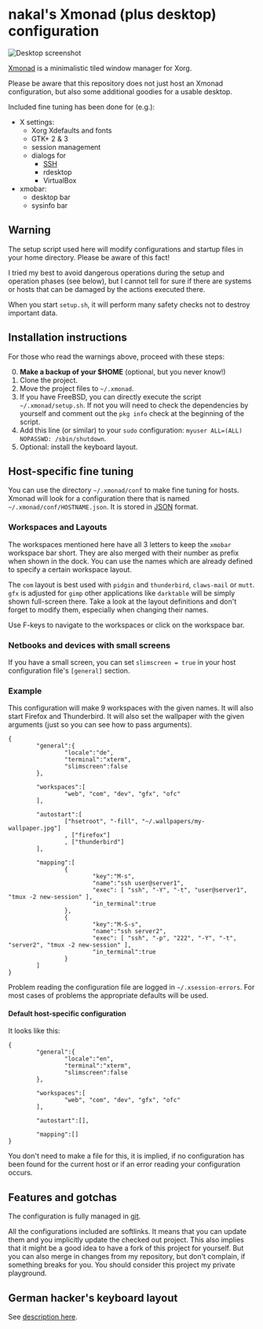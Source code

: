 # nakal's Xmonad (plus desktop) configuration

![Desktop screenshot](http://www.sugioarto.com/img/xmonad-screenshot.png)

[Xmonad](http://xmonad.org/) is a minimalistic tiled window manager for Xorg.

Please be aware that this repository does not just host an Xmonad
configuration, but also some additional goodies for a usable desktop.

Included fine tuning has been done for (e.g.):

* X settings:
	* Xorg Xdefaults and fonts
	* GTK+ 2 & 3
	* session management
	* dialogs for
		* [SSH](lib/Contrib/README.md)
		* rdesktop
		* VirtualBox
* xmobar:
	* desktop bar
	* sysinfo bar

## Warning

The setup script used here will modify configurations and startup files
in your home directory. Please be aware of this fact!

I tried my best to avoid dangerous operations during the setup and operation
phases (see below), but I cannot tell for sure if there are systems or hosts
that can be damaged by the actions executed there.

When you start `setup.sh`, it will perform many safety checks not to destroy
important data.

## Installation instructions

For those who read the warnings above, proceed with these steps:

0. **Make a backup of your $HOME** (optional, but you never know!)
1. Clone the project.
2. Move the project files to `~/.xmonad`.
3. If you have FreeBSD, you can directly execute the script
   `~/.xmonad/setup.sh`. If not you will need
   to check the dependencies by yourself and comment out the
   `pkg info` check at the beginning of the script.
4. Add this line (or similar) to your `sudo` configuration: `myuser ALL=(ALL) NOPASSWD: /sbin/shutdown`.
5. Optional: install the keyboard layout.

## Host-specific fine tuning

You can use the directory `~/.xmonad/conf` to make fine tuning for hosts.
Xmonad will look for a configuration there that is named
`~/.xmonad/conf/HOSTNAME.json`. It is stored in
[JSON](https://www.json.org/json-en.html) format.

### Workspaces and Layouts

The workspaces mentioned here have all 3 letters to keep the `xmobar` workspace
bar short. They are also merged with their number as prefix when shown in the
dock.  You can use the names which are already defined to specify a certain
workspace layout.

The `com` layout is best used with `pidgin` and `thunderbird`, `claws-mail` or
`mutt`. `gfx` is adjusted for `gimp` other applications like `darktable` will
be simply shown full-screen there. Take a look at the layout definitions and
don't forget to modify them, especially when changing their names.

Use F-keys to navigate to the workspaces or click on the workspace bar.

### Netbooks and devices with small screens

If you have a small screen, you can set `slimscreen = true` in your
host configuration file's `[general]` section.

### Example

This configuration will make 9 workspaces with the given names.  It will also
start Firefox and Thunderbird. It will also set the wallpaper with the given
arguments (just so you can see how to pass arguments).

```
{
        "general":{
                "locale":"de",
                "terminal":"xterm",
                "slimscreen":false
        },

        "workspaces":[
                "web", "com", "dev", "gfx", "ofc"
        ],

        "autostart":[
                ["hsetroot", "-fill", "~/.wallpapers/my-wallpaper.jpg"]
                , ["firefox"]
                , ["thunderbird"]
        ],

        "mapping":[
                {
                        "key":"M-s",
                        "name":"ssh user@server1",
                        "exec": [ "ssh", "-Y", "-t", "user@server1", "tmux -2 new-session" ],
                        "in_terminal":true
                },
                {
                        "key":"M-S-s",
                        "name":"ssh server2",
                        "exec": [ "ssh", "-p", "222", "-Y", "-t", "server2", "tmux -2 new-session" ],
                        "in_terminal":true
                }
        ]
}
```

Problem reading the configuration file are logged in `~/.xsession-errors`.
For most cases of problems the appropriate defaults will be used.

#### Default host-specific configuration

It looks like this:
```
{
        "general":{
                "locale":"en",
                "terminal":"xterm",
                "slimscreen":false
        },

        "workspaces":[
                "web", "com", "dev", "gfx", "ofc"
        ],

        "autostart":[],

        "mapping":[]
}
```

You don't need to make a file for this, it is implied, if no configuration has been
found for the current host or if an error reading your configuration occurs.

## Features and gotchas

The configuration is fully managed in [git](http://git-scm.com).

All the configurations included are softlinks. It means that you can update
them and you implicitly update the checked out project. This also implies
that it might be a good idea to have a fork of this project for yourself. But
you can also merge in changes from my repository, but don't complain, if
something breaks for you. You should consider this project my private
playground.

## German hacker's keyboard layout

See [description here](xkb/README.md).
